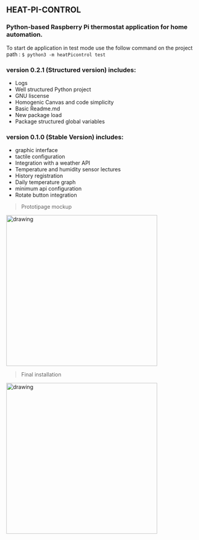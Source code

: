 ## HEAT-PI-CONTROL
### Python-based Raspberry Pi thermostat application for home automation.

To start de application in test mode use the follow command on the project path :
`$ python3 -m heatPicontrol test`


### version 0.2.1 (Structured version) includes:

* Logs
* Well structured Python project
* GNU liscense
* Homogenic Canvas and code simplicity
* Basic Readme.md
* New package load
* Package structured global variables

### version 0.1.0 (Stable Version) includes:

* graphic interface
* tactile configuration
* Integration with a weather API 
* Temperature and humidity sensor lectures
* History registration
* Daily temperature graph
* minimum api configuration
* Rotate button integration


> Prototipage mockup
<img src="docs/pics/pic.jpg" alt="drawing" width="400"/>


> Final installation
<img src="docs/pics/pic-7.jpg" alt="drawing" width="400"/>
